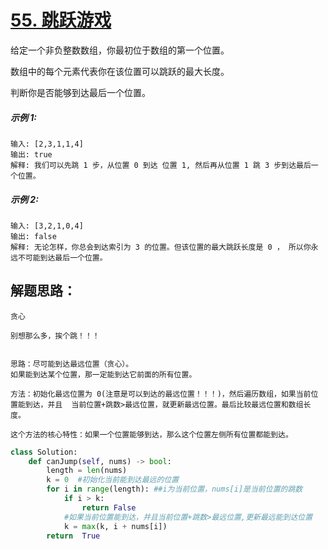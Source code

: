 # [55. 跳跃游戏](https://leetcode.cn/problems/jump-game/)

给定一个非负整数数组，你最初位于数组的第一个位置。

数组中的每个元素代表你在该位置可以跳跃的最大长度。

判断你是否能够到达最后一个位置。

##### 示例 1:

```
输入: [2,3,1,1,4]
输出: true
解释: 我们可以先跳 1 步，从位置 0 到达 位置 1, 然后再从位置 1 跳 3 步到达最后一个位置。
```

##### 示例 2:

```
输入: [3,2,1,0,4]
输出: false
解释: 无论怎样，你总会到达索引为 3 的位置。但该位置的最大跳跃长度是 0 ， 所以你永远不可能到达最后一个位置。
```



## 解题思路：

```
贪心

别想那么多，挨个跳！！！


思路：尽可能到达最远位置（贪心）。
如果能到达某个位置，那一定能到达它前面的所有位置。

方法：初始化最远位置为 0(注意是可以到达的最远位置！！！)，然后遍历数组，如果当前位置能到达，并且  当前位置+跳数>最远位置，就更新最远位置。最后比较最远位置和数组长度。
```

```
这个方法的核心特性：如果一个位置能够到达，那么这个位置左侧所有位置都能到达。 
```



```python
class Solution:
    def canJump(self, nums) -> bool:
        length = len(nums)
        k = 0  #初始化当前能到达最远的位置
        for i in range(length): ##i为当前位置，nums[i]是当前位置的跳数
            if i > k: 
                return False
            #如果当前位置能到达，并且当前位置+跳数>最远位置,更新最远能到达位置 
            k = max(k, i + nums[i])
        return  True
```